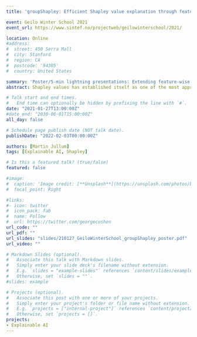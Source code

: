 ```yaml
---
title: 'groupShapley: Efficient Shapley value explanation through feature groups'

event: Geilo Winter School 2021
event_url: https://www.sintef.no/projectweb/geilowinterschool/2021/

location: Online
#address:
#  street: 450 Serra Mall
#  city: Stanford
#  region: CA
#  postcode: '94305'
#  country: United States

summary: 'Poster/5-min lightning presentations: Extending feature-wise Shapley value explanations to explanations through groups of features.'
abstract: Shapley values has established itself as one of the most appropriate and theoretically sound frameworks for explaining predictions from complex machine learning models. The main drawback with the Shapley value framework is that its computationally complexity grows exponentially in the number of input features, making it infeasible for use in real world situations with hundreds or even thousands of features. Furthermore, with many (dependent) features, presenting/visualizing and interpreting the computed Shapley values also becomes challenging.I hereby present groupSHAP, a conceptually simple approach for dealing with the aforementioned bottleneck for Shapley values. The idea is to group the features, perhaps of similar type, from the same data source or based on their dependence, to then compute and present Shapley values for these groups instead of for all the individual features. Reducing hundreds or thousands of features to say half a dozen or a dozen, will make precise computations practically feasible, and the presentation and knowledge extraction greatly simplified. In many situations it could be more informative to know that a certain set of features in total contribute to the prediction in certain way, rather than being confused with small positive and negative contributions from similar (types of) features. While this work focuses on the prediction explanation side, the general idea is valid also for other types of Shapley value based explanations, such as global model explanations. This is work in progress, but I will present some preliminary results and examples. The method is implemented in a development version of the R-package shapr.

# Talk start and end times.
#   End time can optionally be hidden by prefixing the line with `#`.
date: "2021-01-27T13:00:00Z"
#date_end: "2030-06-01T15:00:00Z"
all_day: false

# Schedule page publish date (NOT talk date).
publishDate: "2022-02-03T00:00:00Z"

authors: [Martin Jullum]
tags: [Explainable AI, Shapley]

# Is this a featured talk? (true/false)
featured: false

#image:
#  caption: 'Image credit: [**Unsplash**](https://unsplash.com/photos/bzdhc5b3Bxs)'
#  focal_point: Right

#links:
#- icon: twitter
#  icon_pack: fab
#  name: Follow
#  url: https://twitter.com/georgecushen
url_code: ""
url_pdf: ""
url_slides: "slides/210127_GeiloWinterSchool_groupShapley_poster.pdf"
url_video: ""

# Markdown Slides (optional).
#   Associate this talk with Markdown slides.
#   Simply enter your slide deck's filename without extension.
#   E.g. `slides = "example-slides"` references `content/slides/example-slides.md`.
#   Otherwise, set `slides = ""`.
#slides: example

# Projects (optional).
#   Associate this post with one or more of your projects.
#   Simply enter your project's folder or file name without extension.
#   E.g. `projects = ["internal-project"]` references `content/project/deep-learning/index.md`.
#   Otherwise, set `projects = []`.
projects:
- Explainable AI
---
```

